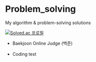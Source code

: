 # Problem_solving
My algorithm &amp; problem-solving solutions

[![Solved.ac
프로필](http://mazassumnida.wtf/api/v2/generate_badge?boj=yunjh0420)](https://solved.ac/yunjh0420)


<ul>
<li> Baekjoon Online Judge (백준)
  <br>
 <br>
  <li> Coding test </li>

</ul>
